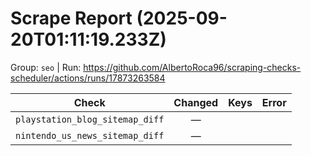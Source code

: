 # Scrape Report (2025-09-20T01:11:19.233Z)

Group: `seo`  |  Run: https://github.com/AlbertoRoca96/scraping-checks-scheduler/actions/runs/17873263584

| Check | Changed | Keys | Error |
|---|:---:|:--|:--|
| `playstation_blog_sitemap_diff` | — |  |  |
| `nintendo_us_news_sitemap_diff` | — |  |  |
